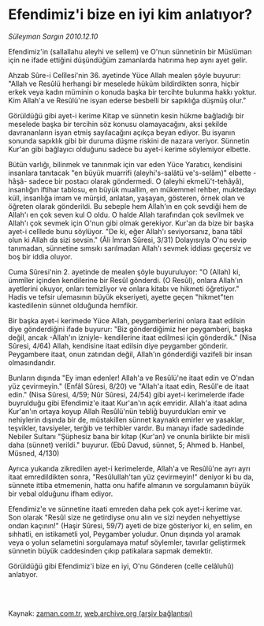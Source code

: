 # Efendimiz'i bize en iyi kim anlatıyor?

*Süleyman Sargın 2010.12.10*

<td class="columnist-detail">
<p>Efendimiz'in (sallallahu aleyhi ve sellem) ve O'nun sünnetinin bir Müslüman için ne ifade ettiğini düşündüğüm zamanlarda hatırıma hep aynı ayet gelir.</p>
<p>
<div id="haberMetinDiv">
<p> Ahzab Sûre-i Celîlesi'nin 36. ayetinde Yüce Allah mealen şöyle buyurur: "Allah ve Resûlü herhangi bir meselede hüküm bildirdikten sonra, hiçbir erkek veya kadın müminin o konuda başka bir tercihte bulunma hakkı yoktur. Kim Allah'a ve Resûlü'ne isyan ederse besbelli bir sapıklığa düşmüş olur."
<p>Görüldüğü gibi ayet-i kerime Kitap ve sünnetin kesin hükme bağladığı bir meselede başka bir tercihin söz konusu olamayacağını, aksi şekilde davrananların isyan etmiş sayılacağını açıkça beyan ediyor. Bu isyanın sonunda sapıklık gibi bir duruma düşme riskini de nazara veriyor. Sünnetin Kur'an gibi bağlayıcı olduğunu sadece bu ayet-i kerime söylemiyor elbette.
<p>Bütün varlığı, bilinmek ve tanınmak için var eden Yüce Yaratıcı, kendisini insanlara tanıtacak "en büyük muarrifi (aleyhi's-salâtü ve's-selâm)" elbette -hâşâ- sadece bir postacı olarak göndermedi. O (aleyhi ekmelü't-tehâyâ), insanlığın iftihar tablosu, en büyük muallim, en mükemmel rehber, muktedayı küll, insanlığa imam ve mürşid, anlatan, yaşayan, gösteren, örnek olan ve öğreten olarak gönderildi. Bu sebeple hem Allah'ın en çok sevdiği hem de Allah'ı en çok seven kul O oldu. O halde Allah tarafından çok sevilmek ve Allah'ı çok sevmek için O'nun gibi olmak gerekiyor. Kur'an da bize bir başka ayet-i celîlede bunu söylüyor. "De ki, eğer Allah'ı seviyorsanız, bana tâbî olun ki Allah da sizi sevsin." (Âli İmran Sûresi, 3/31) Dolayısıyla O'nu sevip tanımadan, sünnetine sımsıkı sarılmadan Allah'ı sevmek iddiası geçersiz ve boş bir iddia oluyor.
<p>Cuma Sûresi'nin 2. ayetinde de mealen şöyle buyuruluyor: "O (Allah) ki, ümmîler içinden kendilerine bir Resûl gönderdi. (O Resûl), onlara Allah'ın ayetlerini okuyor, onları temizliyor ve onlara kitabı ve hikmeti öğretiyor." Hadis ve tefsir ulemasının büyük ekseriyeti, ayette geçen "hikmet"ten kastedilenin sünnet olduğunda hemfikir.
<p>Bir başka ayet-i kerimede Yüce Allah, peygamberlerini onlara itaat edilsin diye gönderdiğini ifade buyurur: "Biz gönderdiğimiz her peygamberi, başka değil, ancak -Allah'ın izniyle- kendilerine itaat edilmesi için gönderdik." (Nisa Sûresi, 4/64) Allah, kendisine itaat edilsin diye peygamber gönderir. Peygambere itaat, onun zatından değil, Allah'ın gönderdiği vazifeli bir insan olmasındandır.
<p>Bunların dışında "Ey iman edenler! Allah'a ve Resûlü'ne itaat edin ve O'ndan yüz çevirmeyin." (Enfâl Sûresi, 8/20) ve "Allah'a itaat edin, Resûl'e de itaat edin." (Nisa Sûresi, 4/59; Nûr Sûresi, 24/54) gibi ayet-i kerimelerde ifade buyrulduğu gibi Efendimiz'e itaat Kur'an'ın açık emridir. Allah'a itaat adına Kur'an'ın ortaya koyup Allah Resûlü'nün tebliğ buyurdukları emir ve nehiylerin dışında bir de, müstakillen sünnet kaynaklı emirler ve yasaklar, teşvikler, tavsiyeler, terğib ve terhibler vardır. Bu manayı ifade sadedinde Nebiler Sultanı "Şüphesiz bana bir kitap (Kur'an) ve onunla birlikte bir misli daha (sünnet) verildi." buyurur. (Ebû Davud, sünnet, 5; Ahmed b. Hanbel, Müsned, 4/130)
<p>Ayrıca yukarıda zikredilen ayet-i kerimelerde, Allah'a ve Resûlü'ne ayrı ayrı itaat emredildikten sonra, "Resûlullah'tan yüz çevirmeyin!" deniyor ki bu da, sünnete ittiba etmemenin, hatta onu hafife almanın ve sorgulamanın büyük bir vebal olduğunu ifham ediyor.
<p>Efendimiz'e ve sünnetine itaati emreden daha pek çok ayet-i kerime var. Son olarak "Resûl size ne getirdiyse onu alın ve sizi neyden nehyettiyse ondan kaçının!" (Haşir Sûresi, 59/7) ayeti de bize gösteriyor ki, en selim, en sıhhatli, en istikametli yol, Peygamber yoludur. Onun dışında yol aramak veya o yolun selametini sorgulamaya matuf söylemler, tavırlar geliştirmek sünnetin büyük caddesinden çıkıp patikalara sapmak demektir.
<p>Görüldüğü gibi Efendimiz'i bize en iyi, O'nu Gönderen (celle celâluhû) anlatıyor. </p></p></p></p></p></p></p></p></p></div>
</p>


<p><br>
		 </br></p></td>

Kaynak: [zaman.com.tr](http://zaman.com.tr/yazar.do?yazino=1062945), [web.archive.org (arşiv bağlantısı)](http://web.archive.org/web/20110314162646/http://zaman.com.tr:80/yazar.do?yazino=1062945)
